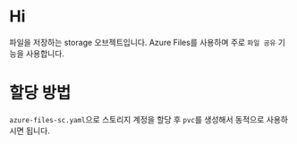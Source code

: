 # Hi

파일을 저장하는 storage 오브젝트입니다. Azure Files를 사용하며 주로 `파일 공유` 기능을 사용합니다.

# 할당 방법

`azure-files-sc.yaml`으로 스토리지 계정을 할당 후 `pvc`를 생성해서 동적으로 사용하시면 됩니다.
